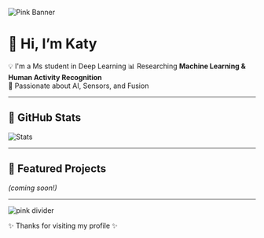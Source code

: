 ![Pink Banner](https://placehold.co/1200x200/ffc0cb/ffffff?text=Welcome+to+My+GitHub!)

# 🎀 Hi, I’m Katy 

💡 I'm a Ms student in Deep Learning
📊 Researching **Machine Learning & Human Activity Recognition**  
🌸 Passionate about AI, Sensors, and Fusion  

---

## 💖 GitHub Stats  
![Stats](https://github-readme-stats.vercel.app/api?username=trainsmodels&show_icons=true&title_color=ff69b4&icon_color=ff69b4&text_color=333333&bg_color=fff0f5)

---

## 🌸 Featured Projects  
*(coming soon!)*  

---

<img src="https://placehold.co/800x5/ff69b4/ff69b4.png" alt="pink divider"/>

✨ Thanks for visiting my profile ✨
